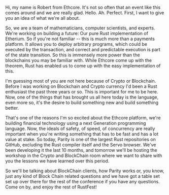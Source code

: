 Hi, my name is Robert from Ethcore.
It's not so often that an event like this comes around and we are really glad.
Hello.
Ah.
Perfect.
First, I want to give you an idea of what we're all about.

So, we are a team of mathematicians, computer scientists, and experts.
We're working on building a future: Our pure Rust implementation of Etherium.
So if you're not familiar -- this is much more than a payments platform.
It allows you to deploy arbitrary programs, which could be executed by the transaction, and correct and predictable execution is part of the state transition.
So this is immensely more power than the blockchains you may be familiar with.
While Ethcore come up with the theorem, Rust has enabled us to come up with the easy implementation of this.

 I'm guessing most of you are not here because of Crypto or Blockchain.
Before I was working on Blockchain and Crypto currency I'd been a Rust enthusiast the past three years or so.
This is important for me to be here.
Now, one of the things that has brought us all here today is the language, even more so, it's the desire to build something new and build something better.

That's one of the reasons I'm so excited about the Ethcore platform, we're building financial technology using a next Generation programming language.
Now, the ideals of safety, of speed, of concurrency are really important when you're writing something that has to be fast and has a lot value at stake.
So today, Parity is one of the largest Rust repositories on GitHub, excluding the Rust compiler itself and the Servo browser.
We've been developing it the last 10 months, and tomorrow we'll be hosting the workshop in the Crypto and BlockChain room where we want to share with you the lessons we have learned over this period.

So we'll be talking about BlockChain clients, how Parity works or, you know, just any kind of Block Chain related questions and we have got a table set set up over there for the rest of the conference if you have any questions.
Come on by, and enjoy the rest of RustFest!
